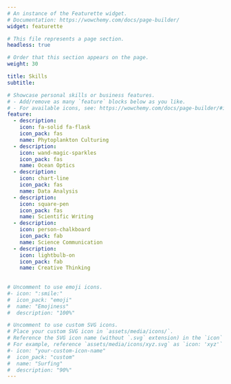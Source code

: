```yaml
---
# An instance of the Featurette widget.
# Documentation: https://wowchemy.com/docs/page-builder/
widget: featurette

# This file represents a page section.
headless: true

# Order that this section appears on the page.
weight: 30

title: Skills
subtitle:

# Showcase personal skills or business features.
# - Add/remove as many `feature` blocks below as you like.
# - For available icons, see: https://wowchemy.com/docs/page-builder/#icons
feature:
  - description:
    icon: fa-solid fa-flask
    icon_pack: fas
    name: Phytoplankton Culturing
  - description:
    icon: wand-magic-sparkles
    icon_pack: fas
    name: Ocean Optics
  - description: 
    icon: chart-line
    icon_pack: fas
    name: Data Analysis
  - description:
    icon: square-pen
    icon_pack: fas
    name: Scientific Writing
  - description:
    icon: person-chalkboard
    icon_pack: fab
    name: Science Communication
  - description:
    icon: lightbulb-on
    icon_pack: fab
    name: Creative Thinking
  
    
# Uncomment to use emoji icons.
#- icon: ":smile:"
#  icon_pack: "emoji"
#  name: "Emojiness"
#  description: "100%"

# Uncomment to use custom SVG icons.
# Place your custom SVG icon in `assets/media/icons/`.
# Reference the SVG icon name (without `.svg` extension) in the `icon` field.
# For example, reference `assets/media/icons/xyz.svg` as `icon: 'xyz'`
#- icon: "your-custom-icon-name"
#  icon_pack: "custom"
#  name: "Surfing"
#  description: "90%"
---
```

